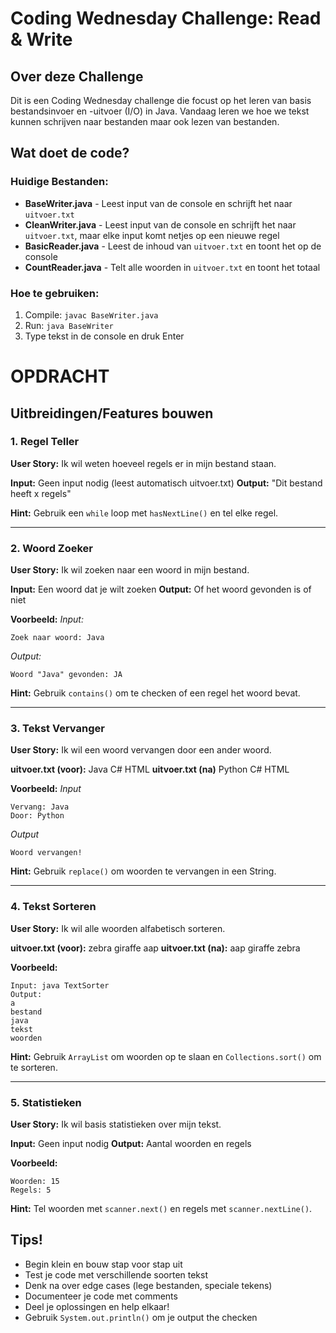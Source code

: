 # Coding Wednesday Challenge: Read & Write

## Over deze Challenge
Dit is een Coding Wednesday challenge die focust op het leren van basis bestandsinvoer en -uitvoer (I/O) in Java. Vandaag leren we hoe we tekst kunnen schrijven naar bestanden maar ook lezen van bestanden.

## Wat doet de code?

### Huidige Bestanden:
- **BaseWriter.java** - Leest input van de console en schrijft het naar `uitvoer.txt`
- **CleanWriter.java** - Leest input van de console en schrijft het naar `uitvoer.txt`, maar elke input komt netjes op een nieuwe regel
- **BasicReader.java** - Leest de inhoud van `uitvoer.txt` en toont het op de console
- **CountReader.java** - Telt alle woorden in `uitvoer.txt` en toont het totaal

### Hoe te gebruiken:
1. Compile: `javac BaseWriter.java`
2. Run: `java BaseWriter`
3. Type tekst in de console en druk Enter


# OPDRACHT
## Uitbreidingen/Features bouwen

### 1. **Regel Teller**
**User Story:** Ik wil weten hoeveel regels er in mijn bestand staan.

**Input:** Geen input nodig (leest automatisch uitvoer.txt)
**Output:** "Dit bestand heeft x regels"


**Hint:** Gebruik een `while` loop met `hasNextLine()` en tel elke regel.

---

### 2. **Woord Zoeker**
**User Story:** Ik wil zoeken naar een woord in mijn bestand.

**Input:** Een woord dat je wilt zoeken
**Output:** Of het woord gevonden is of niet

**Voorbeeld:**
_Input:_
```
Zoek naar woord: Java
```
_Output:_ 
```
Woord "Java" gevonden: JA
```

**Hint:** Gebruik `contains()` om te checken of een regel het woord bevat.

---

### 3. **Tekst Vervanger**
**User Story:** Ik wil een woord vervangen door een ander woord.

**uitvoer.txt (voor):** Java C# HTML
**uitvoer.txt (na)** Python C# HTML

**Voorbeeld:**
_Input_
```
Vervang: Java
Door: Python
```

_Output_
```
Woord vervangen!
```

**Hint:** Gebruik `replace()` om woorden te vervangen in een String.

---

### 4. **Tekst Sorteren**
**User Story:** Ik wil alle woorden alfabetisch sorteren.

**uitvoer.txt (voor):** zebra giraffe aap 
**uitvoer.txt (na):** aap giraffe zebra

**Voorbeeld:**
```
Input: java TextSorter
Output: 
a
bestand
java
tekst
woorden
```

**Hint:** Gebruik `ArrayList` om woorden op te slaan en `Collections.sort()` om te sorteren.

---

### 5. **Statistieken**
**User Story:** Ik wil basis statistieken over mijn tekst.

**Input:** Geen input nodig
**Output:** Aantal woorden en regels

**Voorbeeld:**
```
Woorden: 15
Regels: 5
```

**Hint:** Tel woorden met `scanner.next()` en regels met `scanner.nextLine()`.


## Tips!
- Begin klein en bouw stap voor stap uit
- Test je code met verschillende soorten tekst
- Denk na over edge cases (lege bestanden, speciale tekens)
- Documenteer je code met comments
- Deel je oplossingen en help elkaar!
- Gebruik `System.out.println()` om je output the checken

